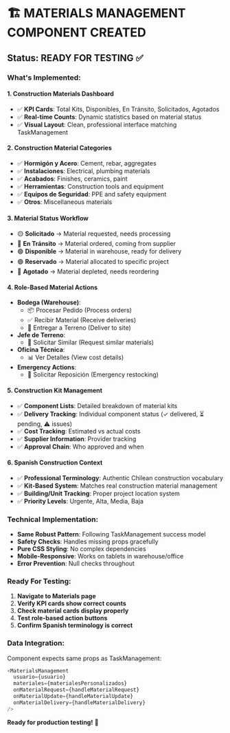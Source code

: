 # 🏗️ MATERIALS MANAGEMENT COMPONENT CREATED

## Status: READY FOR TESTING ✅

### What's Implemented:

#### **1. Construction Materials Dashboard**
- ✅ **KPI Cards**: Total Kits, Disponibles, En Tránsito, Solicitados, Agotados
- ✅ **Real-time Counts**: Dynamic statistics based on material status
- ✅ **Visual Layout**: Clean, professional interface matching TaskManagement

#### **2. Construction Material Categories**
- ✅ **Hormigón y Acero**: Cement, rebar, aggregates
- ✅ **Instalaciones**: Electrical, plumbing materials  
- ✅ **Acabados**: Finishes, ceramics, paint
- ✅ **Herramientas**: Construction tools and equipment
- ✅ **Equipos de Seguridad**: PPE and safety equipment
- ✅ **Otros**: Miscellaneous materials

#### **3. Material Status Workflow**
- 🟡 **Solicitado** → Material requested, needs processing
- 🔵 **En Tránsito** → Material ordered, coming from supplier  
- 🟢 **Disponible** → Material in warehouse, ready for delivery
- 🟣 **Reservado** → Material allocated to specific project
- 🔴 **Agotado** → Material depleted, needs reordering

#### **4. Role-Based Material Actions**
- **Bodega (Warehouse)**:
  - 📦 Procesar Pedido (Process orders)
  - ✅ Recibir Material (Receive deliveries)
  - 🚚 Entregar a Terreno (Deliver to site)
- **Jefe de Terreno**: 
  - 🔄 Solicitar Similar (Request similar materials)
- **Oficina Técnica**:
  - 📊 Ver Detalles (View cost details)
- **Emergency Actions**:
  - 🚨 Solicitar Reposición (Emergency restocking)

#### **5. Construction Kit Management**
- ✅ **Component Lists**: Detailed breakdown of material kits
- ✅ **Delivery Tracking**: Individual component status (✓ delivered, ⏳ pending, ⚠️ issues)
- ✅ **Cost Tracking**: Estimated vs actual costs
- ✅ **Supplier Information**: Provider tracking
- ✅ **Approval Chain**: Who approved and when

#### **6. Spanish Construction Context**
- ✅ **Professional Terminology**: Authentic Chilean construction vocabulary
- ✅ **Kit-Based System**: Matches real construction material management
- ✅ **Building/Unit Tracking**: Proper project location system
- ✅ **Priority Levels**: Urgente, Alta, Media, Baja

### Technical Implementation:
- **Same Robust Pattern**: Following TaskManagement success model
- **Safety Checks**: Handles missing props gracefully
- **Pure CSS Styling**: No complex dependencies
- **Mobile-Responsive**: Works on tablets in warehouse/office
- **Error Prevention**: Null checks throughout

### Ready For Testing:
1. **Navigate to Materials page**
2. **Verify KPI cards show correct counts**
3. **Check material cards display properly** 
4. **Test role-based action buttons**
5. **Confirm Spanish terminology is correct**

### Data Integration:
Component expects same props as TaskManagement:
```javascript
<MaterialsManagement 
  usuario={usuario}
  materiales={materialesPersonalizados}
  onMaterialRequest={handleMaterialRequest}
  onMaterialUpdate={handleMaterialUpdate}
  onMaterialDelivery={handleMaterialDelivery}
/>
```

**Ready for production testing!** 🚀
